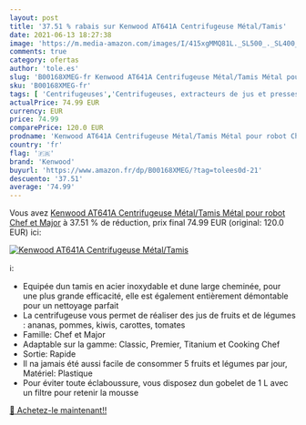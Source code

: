 ```yaml
---
layout: post
title: '37.51 % rabais sur Kenwood AT641A Centrifugeuse Métal/Tamis'
date: 2021-06-13 18:27:38
image: 'https://m.media-amazon.com/images/I/415xgMMQ81L._SL500_._SL400_.jpg'
comments: true
category: ofertas
author: 'tole.es'
slug: 'B00168XMEG-fr Kenwood AT641A Centrifugeuse Métal/Tamis Métal pour robot...'
sku: 'B00168XMEG-fr'
tags: [ 'Centrifugeuses','Centrifugeuses, extracteurs de jus et presses-agrumes électriques','Cuisine et Maison','Petit électroménager','kenwood', ]
actualPrice: 74.99 EUR
currency: EUR
price: 74.99
comparePrice: 120.0 EUR
prodname: 'Kenwood AT641A Centrifugeuse Métal/Tamis Métal pour robot Chef et Major'
country: 'fr'
flag: '🇫🇷'
brand: 'Kenwood'
buyurl: 'https://www.amazon.fr/dp/B00168XMEG/?tag=tolees0d-21'
descuento: '37.51'
average: '74.99'
---
```


Vous avez [Kenwood AT641A Centrifugeuse Métal/Tamis Métal pour robot Chef et Major](https://www.amazon.fr/dp/B00168XMEG/?tag=tolees0d-21)  à  37.51 % de réduction, prix final  74.99 EUR (original: 120.0 EUR) ici:

[![Kenwood AT641A Centrifugeuse Métal/Tamis](https://m.media-amazon.com/images/I/415xgMMQ81L._SL500_._SL400_.jpg)](https://www.amazon.fr/dp/B00168XMEG/?tag=tolees0d-21)

ℹ️:

- Equipée dun tamis en acier inoxydable et dune large cheminée, pour une plus grande efficacité, elle est également entièrement démontable pour un nettoyage parfait
- La centrifugeuse vous permet de réaliser des jus de fruits et de légumes : ananas, pommes, kiwis, carottes, tomates
- Famille: Chef et Major
- Adaptable sur la gamme: Classic, Premier, Titanium et Cooking Chef
- Sortie: Rapide
- Il na jamais été aussi facile de consommer 5 fruits et légumes par jour, Matériel: Plastique
- Pour éviter toute éclaboussure, vous disposez dun gobelet de 1 L avec un filtre pour retenir la mousse

[🛒 Achetez-le maintenant!!](https://www.amazon.fr/dp/B00168XMEG/?tag=tolees0d-21)
